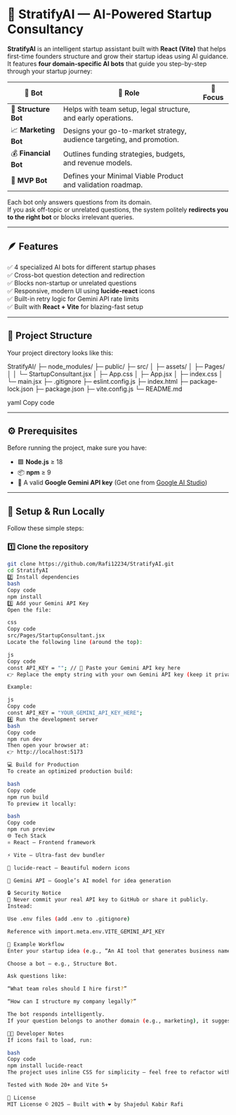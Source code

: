 # 🚀 StratifyAI — AI-Powered Startup Consultancy

**StratifyAI** is an intelligent startup assistant built with **React (Vite)** that helps first-time founders structure and grow their startup ideas using AI guidance.  
It features **four domain-specific AI bots** that guide you step-by-step through your startup journey:

| 🤖 Bot | 🎯 Role | 🧠 Focus |
|--------|----------|----------|
| 🧩 **Structure Bot** | Helps with team setup, legal structure, and early operations. |
| 📈 **Marketing Bot** | Designs your go-to-market strategy, audience targeting, and promotion. |
| 💰 **Financial Bot** | Outlines funding strategies, budgets, and revenue models. |
| 🎯 **MVP Bot** | Defines your Minimal Viable Product and validation roadmap. |

Each bot only answers questions from its domain.  
If you ask off-topic or unrelated questions, the system politely **redirects you to the right bot** or blocks irrelevant queries.

---

## 🪶 Features

✅ 4 specialized AI bots for different startup phases  
✅ Cross-bot question detection and redirection  
✅ Blocks non-startup or unrelated questions  
✅ Responsive, modern UI using **lucide-react** icons  
✅ Built-in retry logic for Gemini API rate limits  
✅ Built with **React + Vite** for blazing-fast setup

---

## 📁 Project Structure

Your project directory looks like this:

StratifyAI/
├─ node_modules/
├─ public/
├─ src/
│ ├─ assets/
│ ├─ Pages/
│ │ └─ StartupConsultant.jsx
│ ├─ App.css
│ ├─ App.jsx
│ ├─ index.css
│ └─ main.jsx
├─ .gitignore
├─ eslint.config.js
├─ index.html
├─ package-lock.json
├─ package.json
├─ vite.config.js
└─ README.md

yaml
Copy code

---

## ⚙️ Prerequisites

Before running the project, make sure you have:

- 🟩 **Node.js** ≥ 18  
- 📦 **npm** ≥ 9  
- 🔑 A valid **Google Gemini API key** (Get one from [Google AI Studio](https://aistudio.google.com/))

---

## 🧭 Setup & Run Locally

Follow these simple steps:

### 1️⃣ Clone the repository

```bash
git clone https://github.com/Rafi12234/StratifyAI.git
cd StratifyAI
2️⃣ Install dependencies
bash
Copy code
npm install
3️⃣ Add your Gemini API Key
Open the file:

css
Copy code
src/Pages/StartupConsultant.jsx
Locate the following line (around the top):

js
Copy code
const API_KEY = ""; // 🔑 Paste your Gemini API key here
👉 Replace the empty string with your own Gemini API key (keep it private — do not push it to GitHub).

Example:

js
Copy code
const API_KEY = "YOUR_GEMINI_API_KEY_HERE";
4️⃣ Run the development server
bash
Copy code
npm run dev
Then open your browser at:
👉 http://localhost:5173

💻 Build for Production
To create an optimized production build:

bash
Copy code
npm run build
To preview it locally:

bash
Copy code
npm run preview
🌐 Tech Stack
⚛️ React — Frontend framework

⚡ Vite — Ultra-fast dev bundler

🎨 lucide-react — Beautiful modern icons

🤖 Gemini API — Google’s AI model for idea generation

🔒 Security Notice
🚫 Never commit your real API key to GitHub or share it publicly.
Instead:

Use .env files (add .env to .gitignore)

Reference with import.meta.env.VITE_GEMINI_API_KEY

🧠 Example Workflow
Enter your startup idea (e.g., “An AI tool that generates business names instantly”).

Choose a bot — e.g., Structure Bot.

Ask questions like:

“What team roles should I hire first?”

“How can I structure my company legally?”

The bot responds intelligently.
If your question belongs to another domain (e.g., marketing), it suggests the correct bot.

🧑‍💻 Developer Notes
If icons fail to load, run:

bash
Copy code
npm install lucide-react
The project uses inline CSS for simplicity — feel free to refactor with Tailwind or SCSS.

Tested with Node 20+ and Vite 5+

📜 License
MIT License © 2025 — Built with ❤️ by Shajedul Kabir Rafi
